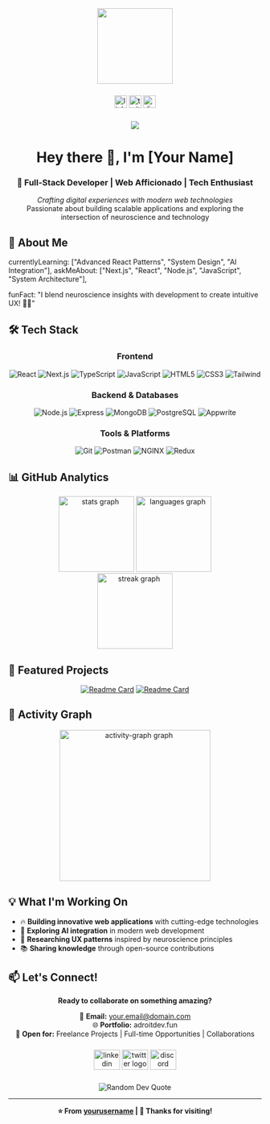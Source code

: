<div align="center">
  <img height="150" src="https://camo.githubusercontent.com/62da68eb62b1e5f175f7d1f0191dd89a653d7908feb22d37d4a0ab07365d6791/68747470733a2f2f6d656469612e67697068792e636f6d2f6d656469612f4d3967624264396e6244724f5475314d71782f67697068792e676966"  />
</div>

###

<div align="center">
  <img src="https://img.shields.io/static/v1?message=LinkedIn&logo=linkedin&label=&color=0077B5&logoColor=white&labelColor=&style=for-the-badge" height="25" alt="linkedin logo"  />
  <img src="https://img.shields.io/static/v1?message=Twitter&logo=twitter&label=&color=1DA1F2&logoColor=white&labelColor=&style=for-the-badge" height="25" alt="twitter logo"  />
  <img src="https://img.shields.io/static/v1?message=Discord&logo=discord&label=&color=7289DA&logoColor=white&labelColor=&style=for-the-badge" height="25" alt="discord logo"  />
</div>

###

<div align="center">
  <img src="https://visitor-badge.laobi.icu/badge?page_id=yourusername.yourusername&"  />
</div>

<h1 align="center">Hey there 👋, I'm [Your Name]</h1>

###

<h3 align="center">🚀 Full-Stack Developer | Web Afficionado | Tech Enthusiast</h3>

<p align="center">
  <em>Crafting digital experiences with modern web technologies</em><br>
  Passionate about building scalable applications and exploring the intersection of neuroscience and technology
</p>

###

## 🎯 About Me
currentlyLearning: ["Advanced React Patterns", "System Design", "AI Integration"],
askMeAbout: ["Next.js", "React", "Node.js", "JavaScript", "System Architecture"],

funFact: "I blend neuroscience insights with development to create intuitive UX! 🧠✨"


###

## 🛠️ Tech Stack

<div align="center">

### Frontend
<img src="https://img.shields.io/badge/React-61DAFB?style=for-the-badge&logo=react&logoColor=black" alt="React" />
<img src="https://img.shields.io/badge/Next.js-000000?style=for-the-badge&logo=nextdotjs&logoColor=white" alt="Next.js" />
<img src="https://img.shields.io/badge/TypeScript-3178C6?style=for-the-badge&logo=typescript&logoColor=white" alt="TypeScript" />
<img src="https://img.shields.io/badge/JavaScript-F7DF1E?style=for-the-badge&logo=javascript&logoColor=black" alt="JavaScript" />
<img src="https://img.shields.io/badge/HTML5-E34F26?style=for-the-badge&logo=html5&logoColor=white" alt="HTML5" />
<img src="https://img.shields.io/badge/CSS3-1572B6?style=for-the-badge&logo=css3&logoColor=white" alt="CSS3" />
<img src="https://img.shields.io/badge/Tailwind_CSS-38B2AC?style=for-the-badge&logo=tailwind-css&logoColor=white" alt="Tailwind" />

### Backend & Databases
<img src="https://img.shields.io/badge/Node.js-339933?style=for-the-badge&logo=nodedotjs&logoColor=white" alt="Node.js" />
<img src="https://img.shields.io/badge/Express.js-000000?style=for-the-badge&logo=express&logoColor=white" alt="Express" />
<img src="https://img.shields.io/badge/MongoDB-47A248?style=for-the-badge&logo=mongodb&logoColor=white" alt="MongoDB" />
<img src="https://img.shields.io/badge/PostgreSQL-336791?style=for-the-badge&logo=postgresql&logoColor=white" alt="PostgreSQL" />
<img src="https://img.shields.io/badge/Appwrite-FD366E?style=for-the-badge&logo=appwrite&logoColor=white" alt="Appwrite" />

### Tools & Platforms
<img src="https://img.shields.io/badge/Git-F05032?style=for-the-badge&logo=git&logoColor=white" alt="Git" />
<img src="https://img.shields.io/badge/Postman-FF6C37?style=for-the-badge&logo=postman&logoColor=white" alt="Postman" />
<img src="https://img.shields.io/badge/NGINX-009639?style=for-the-badge&logo=nginx&logoColor=white" alt="NGINX" />
<img src="https://img.shields.io/badge/Redux-764ABC?style=for-the-badge&logo=redux&logoColor=white" alt="Redux" />

</div>

###

## 📊 GitHub Analytics

<div align="center">
  <img src="https://github-readme-stats.vercel.app/api?username=yourusername&hide_title=false&hide_rank=false&show_icons=true&include_all_commits=true&count_private=true&disable_animations=false&theme=tokyonight&locale=en&hide_border=true&order=1" height="150" alt="stats graph"  />
  <img src="https://github-readme-stats.vercel.app/api/top-langs?username=yourusername&locale=en&hide_title=false&layout=compact&card_width=320&langs_count=8&theme=tokyonight&hide_border=true&order=2" height="150" alt="languages graph"  />
</div>

<div align="center">
  <img src="https://streak-stats.demolab.com?user=yourusername&locale=en&mode=daily&theme=tokyonight&hide_border=true&border_radius=5&order=3" height="150" alt="streak graph"  />
</div>

###

## 🚀 Featured Projects

<div align="center">

[![Readme Card](https://github-readme-stats.vercel.app/api/pin/?username=yourusername&repo=your-awesome-project&theme=tokyonight&hide_border=true)](https://github.com/yourusername/your-awesome-project)
[![Readme Card](https://github-readme-stats.vercel.app/api/pin/?username=yourusername&repo=another-cool-project&theme=tokyonight&hide_border=true)](https://github.com/yourusername/another-cool-project)

</div>

###

## 🎨 Activity Graph

<div align="center">
  <img src="https://github-readme-activity-graph.vercel.app/graph?username=yourusername&radius=16&theme=tokyo-night&area=true&order=5&hide_border=true" height="300" alt="activity-graph graph"  />
</div>

###

## 💡 What I'm Working On

- 🔥 **Building innovative web applications** with cutting-edge technologies
- 🌱 **Exploring AI integration** in modern web development
- 🧠 **Researching UX patterns** inspired by neuroscience principles
- 📚 **Sharing knowledge** through open-source contributions

###

## 📫 Let's Connect!

<div align="center">
  
**Ready to collaborate on something amazing?**

📧 **Email:** your.email@domain.com  
🌐 **Portfolio:** adroitdev.fun  
💼 **Open for:** Freelance Projects | Full-time Opportunities | Collaborations

</div>

###

<div align="center">
  <img src="https://raw.githubusercontent.com/maurodesouza/profile-readme-generator/master/src/assets/icons/social/linkedin/default.svg" width="52" height="40" alt="linkedin logo"  />
  <img src="https://raw.githubusercontent.com/maurodesouza/profile-readme-generator/master/src/assets/icons/social/twitter/default.svg" width="52" height="40" alt="twitter logo"  />
  <img src="https://raw.githubusercontent.com/maurodesouza/profile-readme-generator/master/src/assets/icons/social/discord/default.svg" width="52" height="40" alt="discord logo"  />
</div>

###

<div align="center">
  <img src="https://quotes-github-readme.vercel.app/api?type=horizontal&theme=tokyonight" alt="Random Dev Quote" />
</div>

---

<div align="center">
  
**⭐ From [yourusername](https://github.com/yourusername) | 💜 Thanks for visiting!**

</div>

